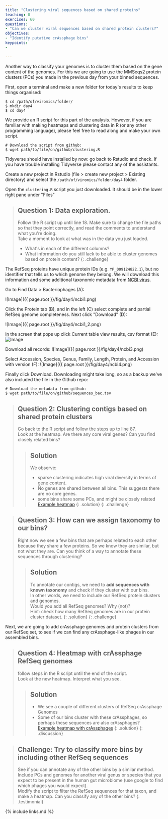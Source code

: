 ```yaml
---
title: "Clustering viral sequences based on shared proteins"
teaching: 0
exercises: 60
questions:
- "Can we cluster viral sequences based on shared protein clusters?"
objectives:
- "Identify putative crAssphage bins"
keypoints:
-

---
```


Another way to classify your genomes is to cluster them based on the gene content of the genomes.
For this we are going to use the MMSeqs2 protein clusters (PCs) you made in the previous day from your binned sequences.

First, open a terminal and make a new folder for today's results to keep things organised:

~~~
$ cd /path/of/viromics/folder/
$ mkdir day4
$ cd day4
~~~

We provide an R script for this part of the analysis. However, if you are familiar
with making heatmaps and clustering data in R (or any other programming language),
please feel free to read along and make your own script.

~~~
# Download the script from github:
$ wget path/to/file/on/github/clustering.R
~~~

Tidyverse should have installed by now: go back to Rstudio and check.
If you have trouble installing Tidyverse please contact any of the assistants.

Create a new project in Rstudio (file > create new project > Existing directory) and select the
`/path/of/viromics/folder/day4` folder.

Open the `clustering.R` script you just downloaded. It should be in the lower
right pane under "Files"


>## Question 1: Data exploration.
> Follow the R script up until line 18.  Make sure to change the file paths so that they point correctly,
and read the comments to understand what you're doing.  
>Take a moment to look at what was in the data you just loaded.
>- What's in each of the different columns?  
>- What information do you still lack to be able to cluster genomes based on protein content?
{: .challenge}

The RefSeq proteins have unique protein IDs (e.g. `YP_009124822.1`), but no identifier that tells us to which genome they belong.
We will download this information and some additional taxonomic metadata from
[NCBI virus](https://www.ncbi.nlm.nih.gov/labs/virus/vssi/#/).  

Go to Find Data > Bacteriophages (A):

![Image]({{ page.root }}/fig/day4/ncbi1.png)

Click the Protein tab (B), and in the left (C) select complete and partial RefSeq genome completeness. Next click "Download" (D):

![Image]({{ page.root }}/fig/day4/ncbi1_2.png)

In the screen that pops up click Current table view results, csv format (E):  
![Image]({{page.root}}/fig/day4/ncbi2.png)

Download all records:
![Image]({{ page.root }}/fig/day4/ncbi3.png)

Select Accession, Species, Genus, Family, Length, Protein, and Accession with version (F):
![Image]({{ page.root }}/fig/day4/ncbi4.png)

Finally click Download. Downloading might take long, so as a backup we've also included the file in the Github repo:
~~~
# Download the metadata from github:
$ wget path/to/file/on/github/sequences_bac.tsv
~~~

>## Question 2: Clustering contigs based on shared protein clusters
> Go back to the R script and follow the steps up to line 87.  
> Look at the heatmap. Are there any core viral genes? Can you find closely related bins?
> > ## Solution
> > We observe:
> > - sparse clustering indicates high viral diversity in terms of gene content.
> > - No genes are shared between all bins. This suggests there are no core genes.
> > - some bins share some PCs, and might be closely related  
> > [Example heatmap](https://github.com/meijer-jeroen/viromics-jena/blob/gh-pages/code/day4/heatmap_bins.jpg?raw=true)
> {: .solution}
{: .challenge}

>## Question 3: How can we assign taxonomy to our bins?
> Right now we see a few bins that are perhaps related to each other because they
> share a few proteins. So we know they are similar, but not what they are.
> Can you think of a way to annotate these sequences through clustering?
> > ## Solution
> > To annotate our contigs, we need to **add sequences with known taxonomy** and check if they cluster with our bins.  
> > In other words, we need to include our RefSeq protein clusters and genomes.  
> > Would you add all RefSeq genomes? Why (not)?  
> > Hint: check how many RefSeq genomes are in our protein cluster dataset.
> {: .solution}
{: .challenge}


Next, we are going to add crAssphage genomes and protein clusters from our
RefSeq set, to see if we can find any crAssphage-like phages in our assembled bins.

>## Question 4: Heatmap with crAssphage RefSeq genomes
> follow steps in the R script until the end of the script.  
> Look at the new heatmap. Interpret what you see.
> > ## Solution
> > - We see a couple of different clusters of RefSeq crAssphage Genomes  
> > - Some of our bins cluster with these crAssphages, so perhaps these sequences are also crAssphages?  
> > [Example heatmap with crAssphages](https://github.com/meijer-jeroen/viromics-jena/blob/gh-pages/code/day4/heatmap_crass.jpg?raw=true)
> {: .solution}
{: .discussion}


>## Challenge: Try to classify more bins by including other RefSeq sequences
> See if you can annotate any of the other bins by a similar method.  
> Include PCs and genomes for another viral genus or species that you
> expect to be present in the human gut microbiome (use google to find which
> phages you would expect).  
> Modify the script to filter the RefSeq sequences for that taxon, and make a
> heatmap. Can you classify any of the other bins?
{: .testimonial}

{% include links.md %}
